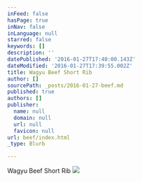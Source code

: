 ```yaml
---
inFeed: false
hasPage: true
inNav: false
inLanguage: null
starred: false
keywords: []
description: ''
datePublished: '2016-01-27T17:40:00.143Z'
dateModified: '2016-01-27T17:39:55.002Z'
title: Wagyu Beef Short Rib
author: []
sourcePath: _posts/2016-01-27-beef.md
published: true
authors: []
publisher:
  name: null
  domain: null
  url: null
  favicon: null
url: beef/index.html
_type: Blurb

---
```

Wagyu Beef Short Rib
![](https://the-grid-user-content.s3-us-west-2.amazonaws.com/87a850ea-a70d-4243-92cd-a8fefe983e4c.JPG)